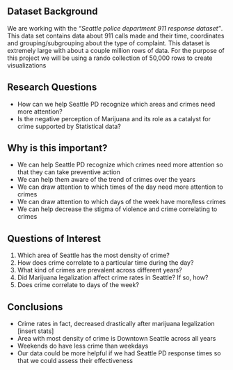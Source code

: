 
## Dataset Background
We are working with the *“​Seattle police department 911 response dataset​”*.
This data set contains data about 911 calls made and their time, coordinates
and grouping/subgrouping about the type of complaint.
This dataset is extremely large with about a couple million rows of data.
For the purpose of this project we will be using a rando collection of 50,000 rows to create visualizations

## Research Questions
- How can we help Seattle PD recognize which areas and crimes need more attention?
- Is the negative perception of Marijuana and its role as a catalyst for crime supported by Statistical data?

## Why is this important?
- We can help Seattle PD recognize which crimes need more attention so that they can take preventive action
- We can help them aware of the trend of crimes over the years
- We can draw attention to which times of the day need more attention to crimes
- We can draw attention to which days of the week have more/less crimes
- We can help decrease the stigma of violence and crime correlating to crimes

## Questions of Interest
1. Which area of Seattle has the most density of crime?
2. How does crime correlate to a particular time during the day?
3. What kind of crimes are prevalent across different years?
4. Did Marijuana legalization affect crime rates in Seattle? If so, how?
5. Does crime correlate to days of the week?

## Conclusions
- Crime rates in fact, decreased drastically after marijuana legalization [insert stats]
- Area with most density of crime is Downtown Seattle across all years
- Weekends do have less crime than weekdays
- Our data could be more helpful if we had Seattle PD response times so that we could assess their effectiveness
